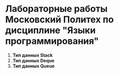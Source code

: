 # Лабораторные работы Московский Политех по дисциплине "Языки программирования"
1. **__Тип данных Stack__**
2. **__Тип данных Deque__**
3. **__Тип данных Queue__**
